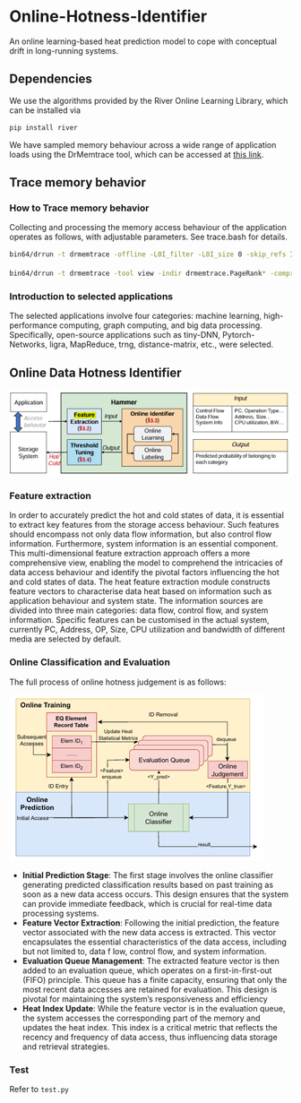 # Online-Hotness-Identifier

An online learning-based heat prediction model to cope with conceptual drift in long-running systems.

## Dependencies

We use the algorithms provided by the River Online Learning Library, which can be installed via

``` bash
pip install river
```

We have sampled memory behaviour across a wide range of application loads using the DrMemtrace tool, which can be accessed at [this link](https://github.com/DynamoRIO/dynamorio/releases/tag/cronbuild-10.93.19965).

## Trace memory behavior

### How to Trace memory behavior

Collecting and processing the memory access behaviour of the application operates as follows, with adjustable parameters. See trace.bash for details.

``` bash
bin64/drrun -t drmemtrace -offline -L0I_filter -L0I_size 0 -skip_refs 10 -max_trace_size 10M -- <bench> <args>

bin64/drrun -t drmemtrace -tool view -indir drmemtrace.PageRank* -compress lz4 -sim_refs 10M 2>&1 | tee logs/xx.trace
```

### Introduction to selected applications

The selected applications involve four categories: machine learning, high-performance computing, graph computing, and big data processing. Specifically, open-source applications such as tiny-DNN, Pytorch-Networks, ligra, MapReduce, trng, distance-matrix, etc., were selected.

## Online Data Hotness Identifier

![](./asset/overview.png)

### Feature extraction

In order to accurately predict the hot and cold states of data, it is essential to extract key features from the storage  access behaviour. Such features should encompass not only data flow information, but also control flow information. Furthermore, system information is an essential component. This multi-dimensional feature extraction approach offers a more comprehensive view, enabling the model to comprehend the intricacies of data access behaviour and identify the  pivotal factors influencing the hot and cold states of data. The heat feature extraction module constructs feature vectors to characterise data heat based on information such as application behaviour and system state. The information sources are divided into three main categories: data flow, control flow, and system information. Specific features can be customised in the actual system, currently PC, Address, OP, Size, CPU utilization and bandwidth of different media are selected by default.

### Online Classification and Evaluation

The full process of online hotness judgement is as follows:

![](./asset/classifier.png)

* **Initial Prediction Stage**: The first stage involves the online classifier generating predicted classification results based on past training as soon as a new data access occurs. This design ensures that the system can provide immediate feedback, which is crucial for real-time data processing systems.
* **Feature Vector Extraction**: Following the initial prediction, the feature vector associated with the new data access is extracted. This vector encapsulates the essential characteristics of the data access, including but not limited to, data f low, control flow, and system information.
* **Evaluation Queue Management**: The extracted feature vector is then added to an evaluation queue, which operates on a first-in-first-out (FIFO) principle. This queue has a finite capacity, ensuring that only the most recent data accesses are retained for evaluation. This design is pivotal for maintaining the system’s responsiveness and efficiency
* **Heat Index Update**: While the feature vector is in the evaluation queue, the system accesses the corresponding part of the memory and updates the heat index. This index is a critical metric that reflects the recency and frequency of data access, thus influencing data storage and retrieval strategies.

### Test
Refer to `test.py`